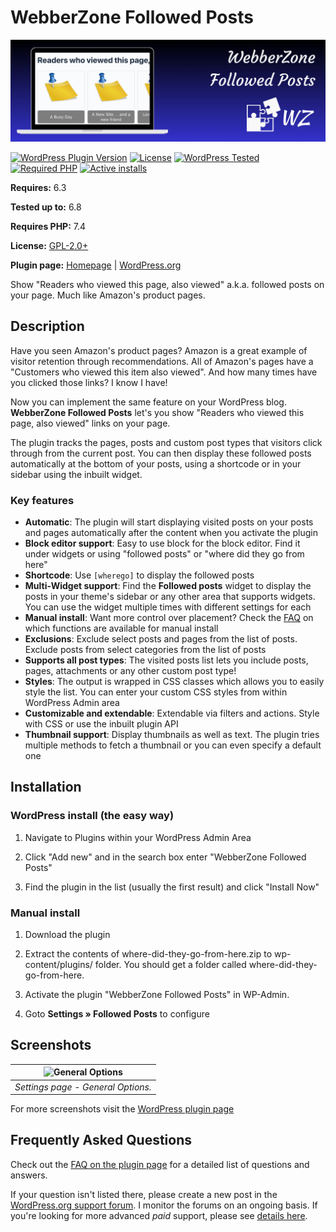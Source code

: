 # WebberZone Followed Posts

![WebberZone Followed Posts](https://raw.githubusercontent.com/WebberZone/where-did-they-go-from-here/master/wporg-assets/banner-1544x500.png)

[![WordPress Plugin Version](https://img.shields.io/wordpress/plugin/v/where-did-they-go-from-here.svg?style=flat-square)](https://wordpress.org/plugins/where-did-they-go-from-here/)
[![License](https://img.shields.io/badge/license-GPL_v2%2B-orange.svg?style=flat-square)](https://opensource.org/licenses/GPL-2.0)
[![WordPress Tested](https://img.shields.io/wordpress/v/where-did-they-go-from-here.svg?style=flat-square)](https://wordpress.org/plugins/where-did-they-go-from-here/)
[![Required PHP](https://img.shields.io/wordpress/plugin/required-php/where-did-they-go-from-here?style=flat-square)](https://wordpress.org/plugins/where-did-they-go-from-here/)
[![Active installs](https://img.shields.io/wordpress/plugin/installs/where-did-they-go-from-here?style=flat-square)](https://wordpress.org/plugins/where-did-they-go-from-here/)

__Requires:__ 6.3

__Tested up to:__ 6.8

__Requires PHP:__ 7.4

__License:__ [GPL-2.0+](https://www.gnu.org/licenses/gpl-2.0.html)

__Plugin page:__ [Homepage](https://webberzone.com/plugins/webberzone-followed-posts/) | [WordPress.org](https://wordpress.org/plugins/where-did-they-go-from-here)

Show "Readers who viewed this page, also viewed" a.k.a. followed posts on your page. Much like Amazon's product pages.

## Description

Have you seen Amazon's product pages? Amazon is a great example of visitor retention through recommendations. All of Amazon's pages have a "Customers who viewed this item also viewed". And how many times have you clicked those links? I know I have!

Now you can implement the same feature on your WordPress blog. __WebberZone Followed Posts__ let's you show "Readers who viewed this page, also viewed" links on your page.

The plugin tracks the pages, posts and custom post types that visitors click through from the current post. You can then display these followed posts automatically at the bottom of your posts, using a shortcode or in your sidebar using the inbuilt widget.

### Key features

* __Automatic__: The plugin will start displaying visited posts on your posts and pages automatically after the content when you activate the plugin
* __Block editor support__: Easy to use block for the block editor. Find it under widgets or using "followed posts" or "where did they go from here"
* __Shortcode__: Use `[wherego]` to display the followed posts
* __Multi-Widget support__: Find the __Followed posts__ widget to display the posts in your theme's sidebar or any other area that supports widgets. You can use the widget multiple times with different settings for each
* __Manual install__: Want more control over placement? Check the [FAQ](https://wordpress.org/plugins/where-did-they-go-from-here/#faq) on which functions are available for manual install
* __Exclusions__: Exclude select posts and pages from the list of posts. Exclude posts from select categories from the list of posts
* __Supports all post types__: The visited posts list lets you include posts, pages, attachments or any other custom post type!
* __Styles__: The output is wrapped in CSS classes which allows you to easily style the list. You can enter your custom CSS styles from within WordPress Admin area
* __Customizable and extendable__: Extendable via filters and actions. Style with CSS or use the inbuilt plugin API
* __Thumbnail support__: Display thumbnails as well as text. The plugin tries multiple methods to fetch a thumbnail or you can even specify a default one

## Installation

### WordPress install (the easy way)

1. Navigate to Plugins within your WordPress Admin Area

2. Click "Add new" and in the search box enter "WebberZone Followed Posts"

3. Find the plugin in the list (usually the first result) and click "Install Now"

### Manual install

1. Download the plugin

2. Extract the contents of where-did-they-go-from-here.zip to wp-content/plugins/ folder. You should get a folder called where-did-they-go-from-here.

3. Activate the plugin "WebberZone Followed Posts" in WP-Admin.

4. Goto __Settings &raquo; Followed Posts__ to configure

## Screenshots

| ![General Options](https://raw.github.com/WebberZone/where-did-they-go-from-here/master/wporg-assets/screenshot-1.png) |
|:--:|
| *Settings page - General Options.* |

For more screenshots visit the [WordPress plugin page](https://wordpress.org/plugins/where-did-they-go-from-here/#screenshots)

## Frequently Asked Questions

Check out the [FAQ on the plugin page](https://wordpress.org/plugins/where-did-they-go-from-here/#faq) for a detailed list of questions and answers.

If your question isn't listed there, please create a new post in the [WordPress.org support forum](https://wordpress.org/support/plugin/where-did-they-go-from-here). I monitor the forums on an ongoing basis. If you're looking for more advanced *paid* support, please see [details here](https://webberzone.com/support/).

